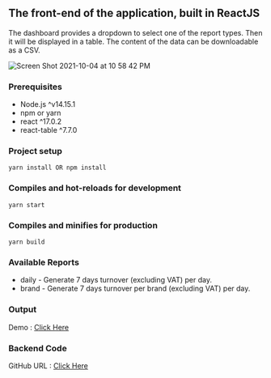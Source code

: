 ## The front-end of the application, built in ReactJS

The dashboard provides a dropdown to select one of the report types. Then it will be displayed in a table. The content of the data can be downloadable as a CSV.

![Screen Shot 2021-10-04 at 10 58 42 PM](https://user-images.githubusercontent.com/80531625/135896997-1e20932c-b6f8-439e-966a-2246425bf30f.png)

### Prerequisites

* Node.js ^v14.15.1
* npm or yarn
* react ^17.0.2
* react-table ^7.7.0

### Project setup
```
yarn install OR npm install
```

### Compiles and hot-reloads for development
```
yarn start
```

### Compiles and minifies for production
```
yarn build
```

### Available Reports

* daily - Generate 7 days turnover (excluding VAT) per day.
* brand - Generate 7 days turnover per brand (excluding VAT) per day.

### Output

Demo : [Click Here](https://code2.codesands.com/)

### Backend Code

GitHub URL : [Click Here](https://github.com/dilannet777/report_tool_api)
